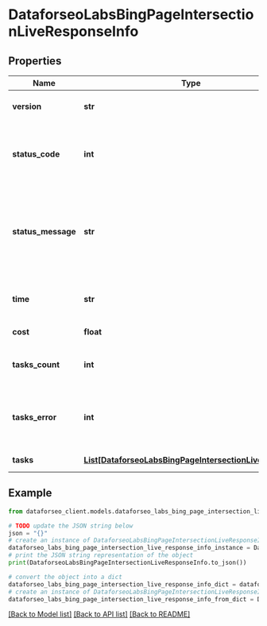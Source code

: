 # DataforseoLabsBingPageIntersectionLiveResponseInfo


## Properties

Name | Type | Description | Notes
------------ | ------------- | ------------- | -------------
**version** | **str** | the current version of the API | [optional] 
**status_code** | **int** | general status code you can find the full list of the response codes here | [optional] 
**status_message** | **str** | general informational message you can find the full list of general informational messages here | [optional] 
**time** | **str** | total execution time, seconds | [optional] 
**cost** | **float** | total tasks cost, USD | [optional] 
**tasks_count** | **int** | the number of tasks in the tasks array | [optional] 
**tasks_error** | **int** | the number of tasks in the tasks array returned with an error | [optional] 
**tasks** | [**List[DataforseoLabsBingPageIntersectionLiveTaskInfo]**](DataforseoLabsBingPageIntersectionLiveTaskInfo.md) | array of tasks | [optional] 

## Example

```python
from dataforseo_client.models.dataforseo_labs_bing_page_intersection_live_response_info import DataforseoLabsBingPageIntersectionLiveResponseInfo

# TODO update the JSON string below
json = "{}"
# create an instance of DataforseoLabsBingPageIntersectionLiveResponseInfo from a JSON string
dataforseo_labs_bing_page_intersection_live_response_info_instance = DataforseoLabsBingPageIntersectionLiveResponseInfo.from_json(json)
# print the JSON string representation of the object
print(DataforseoLabsBingPageIntersectionLiveResponseInfo.to_json())

# convert the object into a dict
dataforseo_labs_bing_page_intersection_live_response_info_dict = dataforseo_labs_bing_page_intersection_live_response_info_instance.to_dict()
# create an instance of DataforseoLabsBingPageIntersectionLiveResponseInfo from a dict
dataforseo_labs_bing_page_intersection_live_response_info_from_dict = DataforseoLabsBingPageIntersectionLiveResponseInfo.from_dict(dataforseo_labs_bing_page_intersection_live_response_info_dict)
```
[[Back to Model list]](../README.md#documentation-for-models) [[Back to API list]](../README.md#documentation-for-api-endpoints) [[Back to README]](../README.md)


